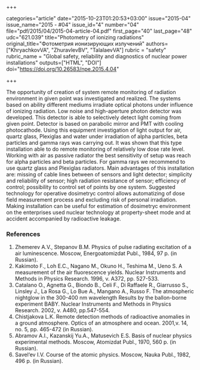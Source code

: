 +++

categories="article"
date="2015-10-23T01:20:53+03:00"
issue="2015-04"
issue_name="2015 - #04"
issue_id="4"
number="04"
file="pdf/2015/04/2015-04-article-04.pdf"
first_page="40"
last_page="48"
udc="621.039"
title="Photometry of ionizing radiations"
original_title="Фотометрия ионизирующих излучений"
authors=["KhryachkovVA", "ZhuravlevBV", "TalalaevVA"]
rubric = "safety"
rubric_name = "Global safety, reliability and diagnostics of nuclear power installations"
outputs=["HTML", "DOI"]
doi="https://doi.org/10.26583/npe.2015.4.04"

+++

The opportunity of creation of system remote monitoring of radiation environment in given point was investigated and realized. The systems based on ability different mediums irradiate optical photons under influence of ionizing radiation. Low noise and high-aperture photon detector was developed. This detector is able to selectively detect light coming from given point. Detector is based on parabolic mirror and PMT with cooling photocathode. Using this equipment investigation of light output for air, quartz glass, Plexiglas and water under irradiation of alpha particles, beta particles and gamma rays was carrying out. It was shown that this type installation able to do remote monitoring of relatively low dose rate level. Working with air as passive radiator the best sensitivity of setup was reach for alpha particles and beta particles. For gamma rays we recommend to use quartz glass and Plexiglas radiators. Main advantages of this installation are: missing of cable lines between of sensors and light detector; simplicity and reliability of sensor; high radiation resistance of sensor; efficiency of control; possibility to control set of points by one system. Suggested technology for operative dosimetryc control allows automatizing of dose field measurement process and excluding risk of personal irradiation. Making installation can be useful for estimation of dosimetryc environment on the enterprises used nuclear technology at property-sheet mode and at accident accompanied by radioactive leakage.

### References

1. Zhemerev A.V., Stepanov B.M. Physics of pulse radiating excitation of a air luminescence. Moscow, Energoatomizdat Publ., 1984, 97 p. (in Russian).
2. Kakimoto F., Loh E.C., Nagano M., Okuno H., Teshima M., Ueno S. A measurement of the air fluorescence yields. Nuclear Instruments and Methods in Physics Research. 1996, v. A372, pp. 527-533.
3. Catalano O., Agnetta G., Biondo B., Celi F., Di Raffaele R., Giarrusso S., Linsley J., La Rosa G., Lo Bue A., Mangano A., Russo F. The atmospheric nightglow in the 300-400 nm wavelength Results by the ballon-borne experiment BABY. Nuclear Instruments and Methods in Physics Research. 2002, v. A480, pp.547-554.
4. Chistjakova L.K. Remote detection methods of radioactive anomalies in a ground atmosphere. Optics of an atmosphere and ocean. 2001,v. 14, no. 5, pp. 465-472 (in Russian).
5. Abramov A.I., Kazanskij Yu.A., Matusevich E.S. Basis of nuclear physics experimental methods. Moscow, Atomizdat Publ., 1970, 560 p. (in Russian).
6. Savel‘ev I.V. Course of the atomic physics. Moscow, Nauka Publ., 1982, 496 p. (in Russian).